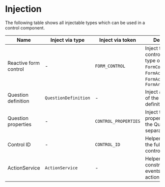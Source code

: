 # Injection

The following table shows all injectable types which can be used
in a control component.


| Name | Inject via type | Inject via token | Description |
| ---- | --------------- | ---------------- | ----------- |
| Reactive form control | - | `FORM_CONTROL` | Inject the actual control. Can be type of `FormGroup`, `FormControl`, `FormActionControl`, `FormActionGroup`, `FormArray` |
| Question definition | `QuestionDefinition` | - | Inject a parial type of the question definition given |
| Question properties | - | `CONTROL_PROPERTIES` | Inject the properties part of the Question separately |
| Control ID | - | `CONTROL_ID` | Helper to create the full path of a control |
| ActionService | `ActionService` | - | Helper to construct action events from an action control |

